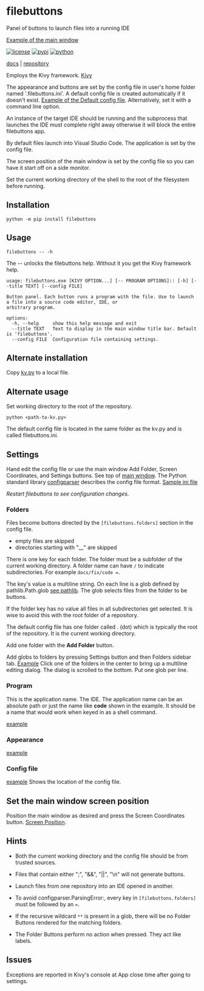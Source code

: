 # filebuttons

Panel of buttons to launch files into a running IDE

[Example of the main window][screenshot]

[![license](https://img.shields.io/pypi/l/filebuttons.svg)](https://github.com/tmarktaylor/filebuttons/blob/main/LICENSE.txt)
[![pypi](https://img.shields.io/pypi/v/filebuttons.svg)](https://pypi.python.org/pypi/filebuttons)
[![python](https://img.shields.io/pypi/pyversions/filebuttons.svg)](https://pypi.python.org/pypi/filebuttons)

[docs][readme] | [repository][src]

Employs the Kivy framework. [Kivy][kivy]

The appearance and buttons are set by the config file
in user's home folder named '.filebuttons.ini'.
A default config file is created automatically if it doesn't exist.
[Example of the Default config file][config].
Alternatively, set it with a command line option.

An instance of the target IDE should be running and the subprocess that launches the IDE
must complete right away otherwise it will block the entire filebuttons app.

By default files launch into Visual Studio Code. The application is
set by the config file.

The screen position of the main window is set by the config file so you can
have it start off on a side monitor.

Set the current working directory of the shell to the root of
the filesystem before running.

## Installation

```shell
python -m pip install filebuttons
```

## Usage

```shell
filebuttons -- -h
```

The -- unlocks the filebuttons help. Without it you get the Kivy framework help.

```text
usage: filebuttons.exe [KIVY OPTION...] [-- PROGRAM OPTIONS]:: [-h] [--title TEXT] [--config FILE]

Button panel. Each button runs a program with the file. Use to launch a file into a source code editor, IDE, or
arbitrary program.

options:
  -h, --help     show this help message and exit
  --title TEXT   Text to display in the main window title bar. Default is 'filebuttons'.
  --config FILE  Configuration file containing settings.
```

## Alternate installation

Copy [kv.py][kvfile] to a local file.

## Alternate usage

Set working directory to the root of the repository.

```shell
python <path-to-kv.py>
```

The default config file is located in the same folder as the kv.py and is
called filebuttons.ini.

## Settings

Hand edit the config file or use the main window Add Folder, Screen Coordinates,
and Settings buttons. See top of [main window][app-buttons].
The Python standard library [configparser][configparser]
describes the config file format. [Sample ini file][aproject-ini]

*Restart filebuttons to see configuration changes.*

### Folders

Files become buttons directed by the `[filebuttons.folders]` section in the config file.

- empty files are skipped
- directories starting with "__" are skipped

There is one key for each folder. The folder must be a subfolder of the
current working directory. A folder name can have `/` to indicate subdirectories.
For example `docs/fix/code =`.

The key's value is a multiline string. On each line
is a glob defined by pathlib.Path.glob [see pathlib][pathlib]. The glob selects
files from the folder to be buttons.

If the folder key has no value all files in all subdirectories get selected.
It is wise to avoid this with the root folder of a repository.

The default config file has one folder called . (dot)
which is typically the root of the repository. It is the current working directory.

Add one folder with the **Add Folder** button.

Add globs to folders by pressing Settings button and then Folders sidebar tab.
[Example][folders] Click one of the folders in the center to bring up a
multiline editing dialog. The dialog is scrolled to the bottom. Put one glob
per line.

### Program

This is the application name. The IDE.
The application name can be an absolute path or just the
name like **code** shown in the example. It should be
a name that would work when keyed in as a shell command.

[example][program]

### Appearance

[example][appearance]

### Config file

[example][configfile] Shows the location of the config file.

## Set the main window screen position

Position the main window as desired and press the Screen Coordinates
button.  [Screen Position][screen-position].

## Hints

- Both the current working directory and the config file should
  be from trusted sources.

- Files that contain either ";", "&&", "||", "\n" will not generate buttons.

- Launch files from one repository into an IDE opened in another.

- To avoid configparser.ParsingError:, every key in `[filebuttons.folders]`
  must be followed by an `=`.

- If the recursive wildcard `**` is present in a glob, there will be
  no Folder Buttons rendered for the matching folders.

- The Folder Buttons perform no action when pressed. They act like labels.

## Issues

Exceptions are reported in Kivy's console at App close time after going to settings.

[screenshot]: https://github.com/tmarktaylor/filebuttons/blob/main/docs/screenshots/phmutest.png
[kivy]: https://kivy.org
[readme]: https://github.com/tmarktaylor/filebuttons/blob/main/README.md
[src]: https://github.com/tmarktaylor/filebuttons
[config]: https://github.com/tmarktaylor/filebuttons/blob/main/docs/config_files/default_filebuttons.ini
[kvfile]: https://github.com/tmarktaylor/filebuttons/blob/main/src/filebuttons/kv.py
[program]: https://github.com/tmarktaylor/filebuttons/blob/main/docs/screenshots/aproject-program.png
[configparser]: https://docs.python.org/3.13/library/configparser.html
[aproject-ini]: https://github.com/tmarktaylor/filebuttons/blob/main/docs/config_files/aproject.ini
[pathlib]: https://docs.python.org/3.13/library/pathlib.html
[folders]: https://github.com/tmarktaylor/filebuttons/blob/main/docs/screenshots/aproject-folders.png
[appearance]: https://github.com/tmarktaylor/filebuttons/blob/main/docs/screenshots/aproject-appearance.png
[configfile]: https://github.com/tmarktaylor/filebuttons/blob/main/docs/screenshots/aproject-config-file.png
[screen-position]: https://github.com/tmarktaylor/filebuttons/blob/main/docs/screenshots/aproject-screen-position.png
[app-buttons]: https://github.com/tmarktaylor/filebuttons/blob/main/docs/screenshots/aproject.png
